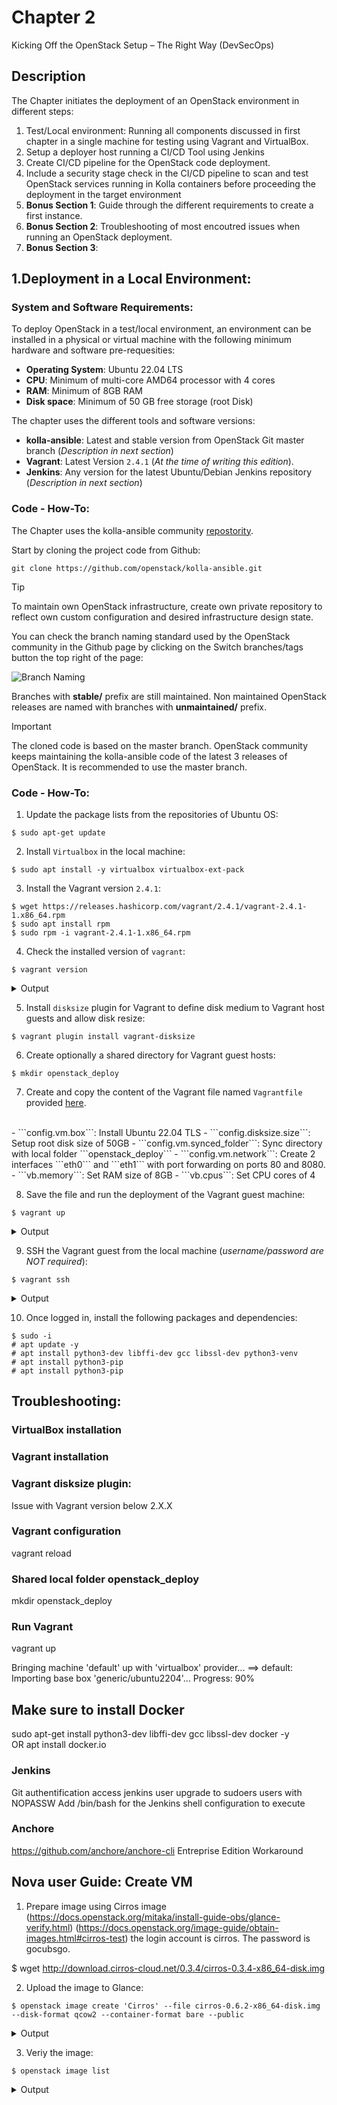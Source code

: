 # Chapter 2
Kicking Off the OpenStack Setup – The Right Way (DevSecOps)

## Description

The Chapter initiates the deployment of an OpenStack environment in different steps:
1. Test/Local environment: Running all components discussed in first chapter in a single machine for testing using Vagrant and VirtualBox.
2. Setup a deployer host running a CI/CD Tool using Jenkins 
3. Create CI/CD pipeline for the OpenStack code deployment. 
4. Include a security stage check in the CI/CD pipeline to scan and test OpenStack services running in Kolla containers before proceeding the deployment in the target environment
5. **Bonus Section 1**: Guide through the different requirements to create a first instance.
6. **Bonus Section 2**: Troubleshooting of most encoutred issues when running an OpenStack deployment.  
5. **Bonus Section 3**: 

## 1.Deployment in a Local Environment:
### System and Software Requirements:

To deploy OpenStack in a test/local environment, an environment can be installed in a physical or virtual machine with the following minimum hardware and software pre-requesities:

- **Operating System**: Ubuntu 22.04 LTS
- **CPU**: Minimum of multi-core AMD64 processor with 4 cores
- **RAM**: Minimum of 8GB RAM
- **Disk space**: Minimum of 50 GB free storage (root Disk)

The chapter uses the different tools and software versions:
- **kolla-ansible**: Latest and stable version from OpenStack Git master branch  (_Description in next section_)
- **Vagrant**: Latest Version  ```2.4.1``` (_At the time of writing this edition_).
- **Jenkins**: Any version for the latest Ubuntu/Debian Jenkins repository (_Description in next section_)


### Code - How-To:

The Chapter uses the kolla-ansible community [repostority](https://github.com/openstack/kolla-ansible).

 Start by cloning the project code from Github:
```
git clone https://github.com/openstack/kolla-ansible.git
```

> [!TIP]
> To maintain own OpenStack infrastructure, create own private repository to reflect own custom configuration and desired infrastructure design state.


You can check the branch naming standard used by the OpenStack community in the Github page by clicking on the Switch branches/tags button the top right of the page:

![Branch Naming](IMG/Branches-Names-Standards.png)

Branches with **stable/** prefix are still maintained. Non maintained OpenStack releases are named with branches with **unmaintained/** prefix. 

> [!IMPORTANT]
> The cloned code is based on the master branch. OpenStack community keeps maintaining the kolla-ansible code of the latest 3 releases of OpenStack. It is recommended to use the master branch.  

### Code - How-To:

1. Update the package lists from the repositories of Ubuntu OS:
```
$ sudo apt-get update
```

2. Install ```Virtualbox``` in the local machine:
```
$ sudo apt install -y virtualbox virtualbox-ext-pack
```

3. Install the Vagrant version ```2.4.1```:
```
$ wget https://releases.hashicorp.com/vagrant/2.4.1/vagrant-2.4.1-1.x86_64.rpm
$ sudo apt install rpm
$ sudo rpm -i vagrant-2.4.1-1.x86_64.rpm
```

4. Check the installed version of ```vagrant```:
```
$ vagrant version
```

<details close>
  <summary>Output</summary>

  ```sh
Installed Version: 2.4.1
Latest Version: 2.4.1
You're running an up-to-date version of Vagrant!
```
</details>

5. Install ```disksize``` plugin for Vagrant to define disk medium to Vagrant host guests and allow disk resize:

```
$ vagrant plugin install vagrant-disksize
```

6. Create optionally a shared directory for Vagrant guest hosts:

```
$ mkdir openstack_deploy
```

7. Create and copy the content of the Vagrant file named ```Vagrantfile``` provided [here](https://github.com/PacktPublishing/Mastering-OpenStack-Third-Edition/blob/main/Chapter2/Vagrantfile).
<br />
- ```config.vm.box```: Install Ubuntu 22.04 TLS 
- ```config.disksize.size```: Setup root disk size of 50GB 
- ```config.vm.synced_folder```: Sync directory with local folder ```openstack_deploy```
- ```config.vm.network```: Create 2 interfaces ```eth0``` and ```eth1``` with port forwarding on ports 80 and 8080.
- ```vb.memory```: Set RAM size of 8GB 
- ```vb.cpus```: Set CPU cores of 4 

8. Save the file and run the deployment of the Vagrant guest machine:
```
$ vagrant up
```

<details close>
  <summary>Output</summary>

  ```sh
TBD
```
</details>

9. SSH the Vagrant guest from the local machine (_username/password are NOT required_):

```
$ vagrant ssh
```

<details close>
  <summary>Output</summary>

  ```sh
TBD
```
</details>

10. Once logged in, install the following packages and dependencies:

```
$ sudo -i
# apt update -y
# apt install python3-dev libffi-dev gcc libssl-dev python3-venv
# apt install python3-pip
# apt install python3-pip 
```

## Troubleshooting:

### VirtualBox installation
### Vagrant installation

### Vagrant disksize plugin: 
Issue with Vagrant version below 2.X.X

### Vagrant configuration 
vagrant reload

### Shared local folder openstack_deploy
mkdir openstack_deploy

### Run Vagrant
vagrant up

Bringing machine 'default' up with 'virtualbox' provider...
==> default: Importing base box 'generic/ubuntu2204'...
Progress: 90%

## Make sure to install Docker
sudo apt-get install python3-dev libffi-dev gcc libssl-dev docker -y  
OR apt install docker.io




### Jenkins
Git authentification access 
jenkins user upgrade to sudoers users with NOPASSW
Add /bin/bash for the Jenkins shell configuration to execute 

### Anchore
https://github.com/anchore/anchore-cli
Entreprise Edition Workaround


## Nova user Guide: Create VM

1. Prepare image using Cirros image (https://docs.openstack.org/mitaka/install-guide-obs/glance-verify.html) (https://docs.openstack.org/image-guide/obtain-images.html#cirros-test)
 the login account is cirros. The password is gocubsgo.

$ wget http://download.cirros-cloud.net/0.3.4/cirros-0.3.4-x86_64-disk.img

2. Upload the image to Glance:

```
$ openstack image create 'Cirros' --file cirros-0.6.2-x86_64-disk.img --disk-format qcow2 --container-format bare --public
```


<details close>
  <summary>Output</summary>

  ```sh

+------------------+--------------------------------------------------------------------------------------------------------------------------------------------+
| Field            | Value                                                                                                                                      |
+------------------+--------------------------------------------------------------------------------------------------------------------------------------------+
| container_format | bare                                                                                                                                       |
| created_at       | 2024-10-17T16:24:34Z                                                                                                                       |
| disk_format      | qcow2                                                                                                                                      |
| file             | /v2/images/a0198d59-6b58-4885-8aa8-cf41dba0a898/file                                                                                       |
| id               | a0198d59-6b58-4885-8aa8-cf41dba0a898                                                                                                       |
| min_disk         | 0                                                                                                                                          |
| min_ram          | 0                                                                                                                                          |
| name             | Cirros                                                                                                                                     |
| owner            | aa7e03d921cb4aec85e7c086abbfb99f                                                                                                           |
| properties       | os_hidden='False', owner_specified.openstack.md5='', owner_specified.openstack.object='images/Cirros', owner_specified.openstack.sha256='' |
| protected        | False                                                                                                                                      |
| schema           | /v2/schemas/image                                                                                                                          |
| status           | queued                                                                                                                                     |
| tags             |                                                                                                                                            |
| updated_at       | 2024-10-17T16:24:34Z                                                                                                                       |
| visibility       | public                                                                                                                                     |
+------------------+--------------------------------------------------------------------------------------------------------------------------------------------+
  ```

</details>

3. Veriy the image:

```
$ openstack image list
```
<details close>
  <summary>Output</summary>

  ```sh
+--------------------------------------+----------------------+--------+
| ID                                   | Name                 | Status |
+--------------------------------------+----------------------+--------+
| a0198d59-6b58-4885-8aa8-cf41dba0a898 | Cirros               | active |
| 9be4165a-45a7-4d55-b2ef-65ed8d243adc | manila-service-image | active |
+--------------------------------------+----------------------+--------+
```
</details>